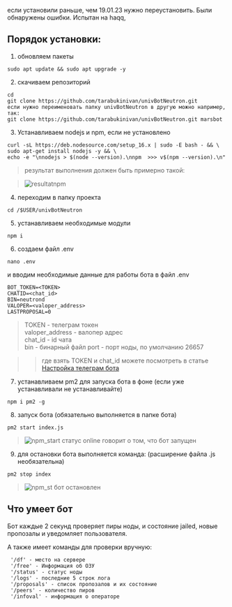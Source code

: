если установили раньше, чем 19.01.23 нужно переустановить. Были обнаружены ошибки.
Испытан на haqq, 
## Порядок установки:

1. обновляем пакеты
```
sudo apt update && sudo apt upgrade -y
```
2. скачиваем репозиторий
```
cd
git clone https://github.com/tarabukinivan/univBotNeutron.git
если нужно переименовать папку univBotNeutron в другую можно например, так:
git clone https://github.com/tarabukinivan/univBotNeutron.git marsbot
```
3. Устанавливаем nodejs и npm, если не установлено
```
curl -sL https://deb.nodesource.com/setup_16.x | sudo -E bash - && \
sudo apt-get install nodejs -y && \
echo -e "\nnodejs > $(node --version).\nnpm  >>> v$(npm --version).\n"
```
> результат выполнения должен быть примерно такой:

> ![resultatnpm](https://user-images.githubusercontent.com/56988566/195841827-4764e964-0a8a-4ebd-b867-1cd641280008.png)

4. переходим в папку проекта
```
cd /$USER/univBotNeutron
```
5. устанавливаем необходимые модули
```
npm i
```
6. создаем файл .env 
```
nano .env
```
и вводим необходимые данные для работы бота в файл .env
```
BOT_TOKEN=<TOKEN>
CHATID=<chat_id>
BIN=neutrond
VALOPER=<valoper_address>
LASTPROPOSAL=0
```
> TOKEN - телеграм токен <br>
> valoper_address - валопер адрес <br>
> chat_id - id чата <br>
> bin - бинарный файл
> port - порт ноды, по умолчанию 26657

>> где взять TOKEN и chat_id можете посмотреть в статье [Настройка телеграм бота](https://tarabukinivan.medium.com/%D1%81%D0%BE%D0%B7%D0%B4%D0%B0%D1%82%D1%8C-%D1%82%D0%BE%D0%BA%D0%B5%D0%BD-%D0%B4%D0%BB%D1%8F-%D1%82%D0%B5%D0%BB%D0%B5%D0%B3%D1%80%D0%B0%D0%BC-%D0%B1%D0%BE%D1%82%D0%B0-%D1%83%D0%B7%D0%BD%D0%B0%D1%82%D1%8C-id-chat-eddb844c6126)
7. устанавливаем pm2 для запуска бота в фоне (если уже устанавливали не устанавливайте)
```
npm i pm2 -g
```
8. запуск бота (обязательно выполняется в папке бота)
```
pm2 start index.js
```
> ![npm_start](https://user-images.githubusercontent.com/56988566/195844549-5aaae4d7-af1a-44d2-acb0-eaeb207d14a6.png)
> статус online говорит о том, что бот запущен
9. для остановки бота выполняется команда: (расширение файла .js необязательна)
```
pm2 stop index
```
> ![npm_st](https://user-images.githubusercontent.com/56988566/195845413-1b9281d9-df54-4e59-9a0e-0a2a9a85c914.png)
> бот остановлен

## Что умеет бот

Бот каждые 2 секунд проверяет пиры ноды, и состояние jailed, новые пропозалы и уведомляет пользователя. <br>

А также имеет команды для проверки вручную:
```
 '/df' - место на сервере
 '/free' - Информация об ОЗУ
 '/status' - статус ноды
 '/logs' - последние 5 строк лога
 '/proposals' - список пропозалов и их состояние
 '/peers' - количество пиров
 '/infoval' - информация о операторе
```

